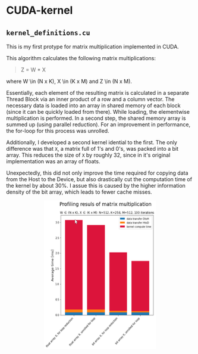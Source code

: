 # CUDA-kernel

## `kernel_definitions.cu`

This is my first protype for matrix multiplication implemented in CUDA. 

This algorithm calculates the following matrix multiplications:

> Z = W * X

where W \in (N x K), X \in (K x M) and Z \in (N x M).

Essentially, each element of the resulting matrix is calculated in a separate Thread Block via an inner product of a row and a column vector. The necessary data is loaded into an array in shared memory of each block (since it can be quickly loaded from there). While loading, the elementwise multiplication is performed. In a second step, the shared memory array is summed up (using parallel reduction). For an improvement in performance, the for-loop for this process was unrolled.

Additionally, I developed a second kernel idential to the first. The only difference was that `X`, a matrix full of 1's and 0's, was packed into a bit array. This reduces the size of `X` by roughly 32, since in it's original implementation was an array of floats. 

Unexpectedly, this did not only improve the time required for copying data from the Host to the Device, but also drastically cut the computation time of the kernel by about 30%. I assue this is caused by the higher information density of the bit array, which leads to fewer cache misses.


<p align="center">
  <img src="./doc/images/mat_mul_inner_comparrison.jpeg" width="300" height="400">
</p>
